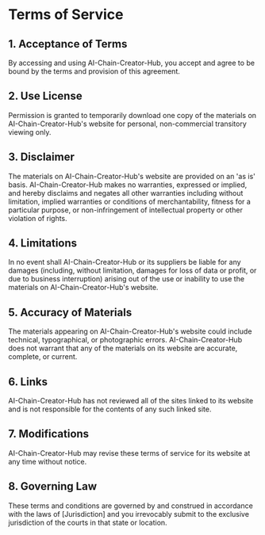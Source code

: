 # Terms of Service

## 1. Acceptance of Terms
By accessing and using AI-Chain-Creator-Hub, you accept and agree to be bound by the terms and provision of this agreement.

## 2. Use License
Permission is granted to temporarily download one copy of the materials on AI-Chain-Creator-Hub's website for personal, non-commercial transitory viewing only.

## 3. Disclaimer
The materials on AI-Chain-Creator-Hub's website are provided on an 'as is' basis. AI-Chain-Creator-Hub makes no warranties, expressed or implied, and hereby disclaims and negates all other warranties including without limitation, implied warranties or conditions of merchantability, fitness for a particular purpose, or non-infringement of intellectual property or other violation of rights.

## 4. Limitations
In no event shall AI-Chain-Creator-Hub or its suppliers be liable for any damages (including, without limitation, damages for loss of data or profit, or due to business interruption) arising out of the use or inability to use the materials on AI-Chain-Creator-Hub's website.

## 5. Accuracy of Materials
The materials appearing on AI-Chain-Creator-Hub's website could include technical, typographical, or photographic errors. AI-Chain-Creator-Hub does not warrant that any of the materials on its website are accurate, complete, or current.

## 6. Links
AI-Chain-Creator-Hub has not reviewed all of the sites linked to its website and is not responsible for the contents of any such linked site.

## 7. Modifications
AI-Chain-Creator-Hub may revise these terms of service for its website at any time without notice.

## 8. Governing Law
These terms and conditions are governed by and construed in accordance with the laws of [Jurisdiction] and you irrevocably submit to the exclusive jurisdiction of the courts in that state or location.
